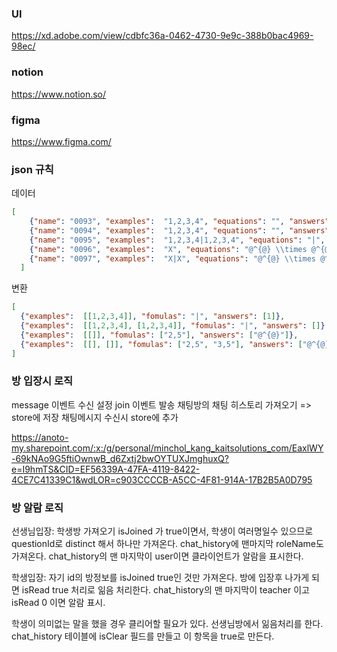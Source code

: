 ### UI
https://xd.adobe.com/view/cdbfc36a-0462-4730-9e9c-388b0bac4969-98ec/
### notion
https://www.notion.so/
### figma
https://www.figma.com/
### json 규칙
데이터
```json
[
    {"name": "0093", "examples":  "1,2,3,4", "equations": "", "answers": "2"},
    {"name": "0094", "examples":  "1,2,3,4", "equations": "", "answers": "1,2"},
    {"name": "0095", "examples":  "1,2,3,4|1,2,3,4", "equations": "|", "answers": "1,2|1"},
    {"name": "0096", "examples":  "X", "equations": "@^{@} \\times @^{@}", "answers": "2,5,3,4"},
    {"name": "0097", "examples":  "X|X", "equations": "@^{@} \\times @^{@}|@^{@} \\times @^{@}", "answers": "2,5,3,4|2,5,3,4"}
  ]
```
변환
```json
[
  {"examples":  [[1,2,3,4]], "fomulas": "|", "answers": [1]},
  {"examples":  [[1,2,3,4], [1,2,3,4]], "fomulas": "|", "answers": []},
  {"examples":  [[]], "fomulas": ["2,5"], "answers": ["@^{@}"]},
  {"examples":  [[], []], "fomulas": ["2,5", "3,5"], "answers": ["@^{@}", "@^{A}"]}
]
```

### 방 입장시 로직
message 이벤트 수신 설정
join 이벤트 발송
채팅방의 채팅 히스토리 가져오기
=> store에 저장
채팅메시지 수신시 store에 추가

https://anoto-my.sharepoint.com/:x:/g/personal/minchol_kang_kaitsolutions_com/EaxlWY-69kNAo9G5ftiOwnwB_d6Zxtj2bwOYTUXJmghuxQ?e=I9hmTS&CID=EF56339A-47FA-4119-8422-4CE7C41339C1&wdLOR=c903CCCCB-A5CC-4F81-914A-17B2B5A0D795


### 방 알람 로직
선생님입장: 학생방 가져오기
isJoined 가 true이면서,
학생이 여러명일수 있으므로 questionId로 distinct 해서 하나만 가져온다.
chat_history에 맨마지막 roleName도 가져온다.
chat_history의 맨 마지막이 user이면 클라이언트가 알람을 표시한다.

학생입장: 자기 id의 방정보를 isJoined true인 것만 가져온다.
방에 입장후 나가게 되면 isRead true 처리로 읾음 처리한다.
chat_history의 맨 마지막이 teacher 이고 isRead 0 이면 알람 표시.

학생이 의미없는 말을 했을 경우 클리어할 필요가 있다.
선생님방에서 읾음처리를 한다.
chat_history 테이블에 isClear 필드를 만들고 이 항목을 true로 만든다.
